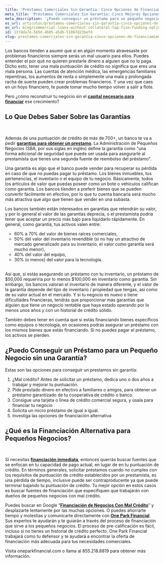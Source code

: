 ```yaml
---
title: 'Préstamos Comerciales Sin Garantía: Cinco Opciones de Financiamiento para tu Negocio'
meta_title: 'Préstamos Comerciales Sin Garantía: Cinco Mejores Opciones de Financiamiento'
meta_description: '¿Puedo conseguir un préstamo para un pequeño negocio sin una garantía? Es difícil pero no imposible. Nosotros te decimos donde con estas cinco opciones.'
es_url: articulos/prestamos-comerciales-sin-garantía-cinco-opciones-de-financiamiento
en_url: blog/commercial-loans-without-collateral-top-five-funding-options
id: 1374da7e-5b5d-4b05-a5db-51867d23befd
slug: prestamos-comerciales-sin-garantia-cinco-opciones-de-financiamiento
---
```

<p>Los bancos tienden a asumir que si en alg&uacute;n momento atravesaste por problemas financieros siempre ser&aacute;s un mal usuario para ellos. Puedes entender el por qu&eacute; no quieren prestarle dinero a alguien que no lo paga. Dicho esto, tener una mala puntuaci&oacute;n de cr&eacute;dito no significa que eres una mala persona. Las cuentas de atenci&oacute;n m&eacute;dica, las emergencias familiares repentinas, los aumentos de renta o simplemente una mala y prolongada racha de suerte pueden crear problemas financieros. Y una vez que caes en un hoyo financiero, te puede tomar mucho tiempo volver a salir a flote.</p>

<p>Pero &iquest;c&oacute;mo reconstruir tu negocio sin el&nbsp;<strong><a href="https://www.oneparkfinancial.com/es/articulos/como-asegurar-capital-para-la-temporada-navidena-2020">capital necesario para financiar</a></strong>&nbsp;ese crecimiento?</p>

<h2><strong>Lo Que Debes Saber Sobre las Garant&iacute;as</strong></h2>
</br>
<p>Adem&aacute;s de una puntuaci&oacute;n de cr&eacute;dito de m&aacute;s de 700+, un banco te va a pedir&nbsp;<strong><a href="https://www.oneparkfinancial.com/es/articulos/necesito-garantia-para-obtener-prestamo-para-pequenas-empresas">garant&iacute;as para obtener un prestamo</a></strong>. La Administraci&oacute;n de Peque&ntilde;os Negocios (SBA, por sus siglas en ingl&eacute;s) define la garant&iacute;a como "una forma adicional de seguridad que puede ser usada para asegurarle al prestamista que tienes una segunda fuente de reembolso del pr&eacute;stamo".</p>

<p>Una garant&iacute;a es algo que el banco puede vender para recuperar su p&eacute;rdida en caso de que no puedas pagar tu pr&eacute;stamo. Los bienes inmuebles, tus pertenencias, el inventario o el equipo de tu negocio. B&aacute;sicamente, todos los art&iacute;culos de valor que puedas poseer como un bote o veh&iacute;culos califican como garant&iacute;a. Los bancos tienden a preferir bienes que se pueden convertir f&aacute;cilmente en efectivo, por lo que tu cuenta bancaria ser&aacute; mucho m&aacute;s atractiva que algo que tienen que vender en una subasta.</p>

<p>Los bancos tambi&eacute;n est&aacute;n interesados en garant&iacute;as que retendr&aacute;n su valor, y por lo general el valor de las garant&iacute;as deprecia, o el prestamista podr&iacute;a tener que aceptar un precio m&aacute;s bajo para liquidarlo r&aacute;pidamente. En general, como garant&iacute;a, tus activos valen entre:</p>

<ul style="list-style:circle;padding-left:30px;margin-bottom:30px;">
<li>60% a 70% del valor de bienes ra&iacute;ces comerciales,</li>
<li>50% del valor del inventario revendible (si no hay un atractivo de mercado generalizado para su inventario, el valor como garant&iacute;a ser&aacute; mucho menor),</li>
<li>40% del valor del equipo,</li>
<li>30% (o menos) del valor para la tecnolog&iacute;a.</li>
</ul>

<p>As&iacute; que, si est&aacute;s asegurando un pr&eacute;stamo con tu inventario, un pr&eacute;stamo de $50,000 requerir&iacute;a por lo menos $100,000 en inventario como garant&iacute;a. Sin embargo, los bancos valoran el inventario de manera diferente, y el valor de la garant&iacute;a depende del tipo de inventario / propiedad que tengas, as&iacute; como de su valor actual en el mercado. Y si tu negocio es nuevo o tiene dificultades financieras, tendr&aacute;s que proporcionar m&aacute;s garant&iacute;as que alguien que tiene un negocio rentable que haya estado operando por lo menos unos a&ntilde;os y con un historial de cr&eacute;dito s&oacute;lido.</p>

<p>Tambi&eacute;n debes tener en cuenta que si est&aacute;s financiando bienes espec&iacute;ficos como equipos o tecnolog&iacute;a, en ocasiones podr&aacute;s asegurar un pr&eacute;stamo con los mismos bienes que est&aacute;s financiando. Si no puedes pagar el pr&eacute;stamo, los activos se pierden.</p>

<h2>&iquest;Puedo Conseguir un Pr&eacute;stamo para un Peque&ntilde;o Negocio sin una Garant&iacute;a?</h2>

<p>Estas son las opciones para conseguir un prestamos sin garant&iacute;a:</p>
<ol>
<li>&iquest;Mal cr&eacute;dito? Antes de solicitar un pr&eacute;stamo, dedica uno o dos a&ntilde;os a trabajar y mejorar tu puntuaci&oacute;n.</li>
<li>Pide prestado dinero en efectivo a familiares o amigos, para obtener un pr&eacute;stamo garantizado de tu cooperativa de cr&eacute;dito o banco.</li>
<li>Consigue una tarjeta o l&iacute;nea de cr&eacute;dito comercial segura, y &uacute;sala para financiar tu negocio</li>
<li>Solicita un micro pr&eacute;stamo de igual a igual.</li>
<li>Investiga las opciones de&nbsp;financiaci&oacute;n alternativa</li>
</ol>

<h2><strong>&iquest;Qu&eacute; es la Financiaci&oacute;n Alternativa para Peque&ntilde;os Negocios?</strong></h2>
</br>
<p>Si necesitas&nbsp;<strong><a href="https://www.oneparkfinancial.com/es/preaprob">financiaci&oacute;n inmediata</a></strong>, entonces querr&aacute;s buscar fuentes que se enfocan en tu capacidad de pago actual, en lugar de en tu puntuaci&oacute;n de cr&eacute;dito. En t&eacute;rminos generales, solicitar pr&eacute;stamos cuando no cumples con los requisitos de puntuaci&oacute;n de cr&eacute;dito establecidos por un prestamista, es una p&eacute;rdida de tiempo, inclusive puede ser contraproducente ya que puede terminar bajando tu puntuaci&oacute;n de cr&eacute;dito. Tu mejor opci&oacute;n en estos casos es buscar fuentes de financiaci&oacute;n que especifiquen que trabajar&aacute;n con due&ntilde;os de peque&ntilde;os negocios con mal cr&eacute;dito.</p>

<p>Puedes buscar en Google &ldquo;<strong><a href="https://www.oneparkfinancial.com/es/articulos/prestamos-comerciales-con-mal-credito-7-consejos-para-ser-aprobado">Financiaci&oacute;n de Negocios Con Mal Cr&eacute;dito</a></strong>&rdquo; y desplazarte lentamente por las muchas opciones. O puedes ahorrarte tiempo y molestias y comunicarte directamente con&nbsp;<strong><a href="https://www.oneparkfinancial.com/es/como-trabaja">One Park Financial</a></strong>. Sus expertos te ayudar&aacute;n y te guiar&aacute;n a trav&eacute;s del proceso de financiaci&oacute;n que sirve a los peque&ntilde;os negocios. El proceso de pre-calificaci&oacute;n es f&aacute;cil, incluso si no tienes un historial de cr&eacute;dito perfecto. One Park Financial trabajar&aacute; como tu defensor y te ayudar&aacute; a encontrar la oferta de financiaci&oacute;n m&aacute;s adecuada para tus necesidades comerciales.</p>

<p>Visita oneparkfinancial.com o llama al 855.218.8819 para obtener m&aacute;s informaci&oacute;n.</p>